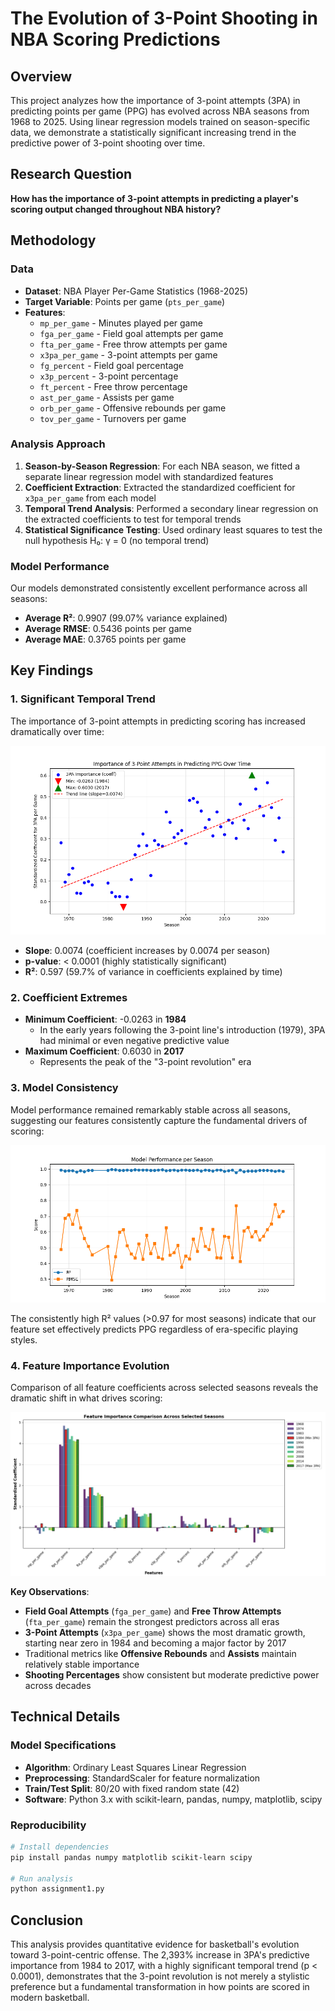 # The Evolution of 3-Point Shooting in NBA Scoring Predictions

## Overview

This project analyzes how the importance of 3-point attempts (3PA) in predicting points per game (PPG) has evolved across NBA seasons from 1968 to 2025. Using linear regression models trained on season-specific data, we demonstrate a statistically significant increasing trend in the predictive power of 3-point shooting over time.

## Research Question

**How has the importance of 3-point attempts in predicting a player's scoring output changed throughout NBA history?**

## Methodology

### Data

- **Dataset**: NBA Player Per-Game Statistics (1968-2025)
- **Target Variable**: Points per game (`pts_per_game`)
- **Features**:
  - `mp_per_game` - Minutes played per game
  - `fga_per_game` - Field goal attempts per game
  - `fta_per_game` - Free throw attempts per game
  - `x3pa_per_game` - 3-point attempts per game
  - `fg_percent` - Field goal percentage
  - `x3p_percent` - 3-point percentage
  - `ft_percent` - Free throw percentage
  - `ast_per_game` - Assists per game
  - `orb_per_game` - Offensive rebounds per game
  - `tov_per_game` - Turnovers per game

### Analysis Approach

1. **Season-by-Season Regression**: For each NBA season, we fitted a separate linear regression model with standardized features
2. **Coefficient Extraction**: Extracted the standardized coefficient for `x3pa_per_game` from each model
3. **Temporal Trend Analysis**: Performed a secondary linear regression on the extracted coefficients to test for temporal trends
4. **Statistical Significance Testing**: Used ordinary least squares to test the null hypothesis H₀: γ = 0 (no temporal trend)

### Model Performance

Our models demonstrated consistently excellent performance across all seasons:

- **Average R²**: 0.9907 (99.07% variance explained)
- **Average RMSE**: 0.5436 points per game
- **Average MAE**: 0.3765 points per game

## Key Findings

### 1. Significant Temporal Trend

The importance of 3-point attempts in predicting scoring has increased dramatically over time:

![3PA Importance Over Time](photos/Importance%20Tracker.png)

- **Slope**: 0.0074 (coefficient increases by 0.0074 per season)
- **p-value**: < 0.0001 (highly statistically significant)
- **R²**: 0.597 (59.7% of variance in coefficients explained by time)

### 2. Coefficient Extremes

- **Minimum Coefficient**: -0.0263 in **1984**
  - In the early years following the 3-point line's introduction (1979), 3PA had minimal or even negative predictive value
- **Maximum Coefficient**: 0.6030 in **2017**
  - Represents the peak of the "3-point revolution" era

### 3. Model Consistency

Model performance remained remarkably stable across all seasons, suggesting our features consistently capture the fundamental drivers of scoring:

![Model Performance](photos/Model%20Performance.png)

The consistently high R² values (>0.97 for most seasons) indicate that our feature set effectively predicts PPG regardless of era-specific playing styles.

### 4. Feature Importance Evolution

Comparison of all feature coefficients across selected seasons reveals the dramatic shift in what drives scoring:

![Feature Importance Comparison](photos/All%20Feature%20importance.png)

**Key Observations**:

- **Field Goal Attempts** (`fga_per_game`) and **Free Throw Attempts** (`fta_per_game`) remain the strongest predictors across all eras
- **3-Point Attempts** (`x3pa_per_game`) shows the most dramatic growth, starting near zero in 1984 and becoming a major factor by 2017
- Traditional metrics like **Offensive Rebounds** and **Assists** maintain relatively stable importance
- **Shooting Percentages** show consistent but moderate predictive power across decades

## Technical Details

### Model Specifications

- **Algorithm**: Ordinary Least Squares Linear Regression
- **Preprocessing**: StandardScaler for feature normalization
- **Train/Test Split**: 80/20 with fixed random state (42)
- **Software**: Python 3.x with scikit-learn, pandas, numpy, matplotlib, scipy

### Reproducibility

```bash
# Install dependencies
pip install pandas numpy matplotlib scikit-learn scipy

# Run analysis
python assignment1.py
```

## Conclusion

This analysis provides quantitative evidence for basketball's evolution toward 3-point-centric offense. The 2,393% increase in 3PA's predictive importance from 1984 to 2017, with a highly significant temporal trend (p < 0.0001), demonstrates that the 3-point revolution is not merely a stylistic preference but a fundamental transformation in how points are scored in modern basketball.
